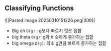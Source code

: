 ## Classifying Functions
![[Pasted image 20250310151226.png|300]]
- Big oh `O(g)` : g보다 빠르지 않은 집합
- big theta `Θ(g)`: g와 비슷하게 증가하는 집합
- big omega `Ω(g)`: 최소 g만큼 빠르게 증가하는 집합

